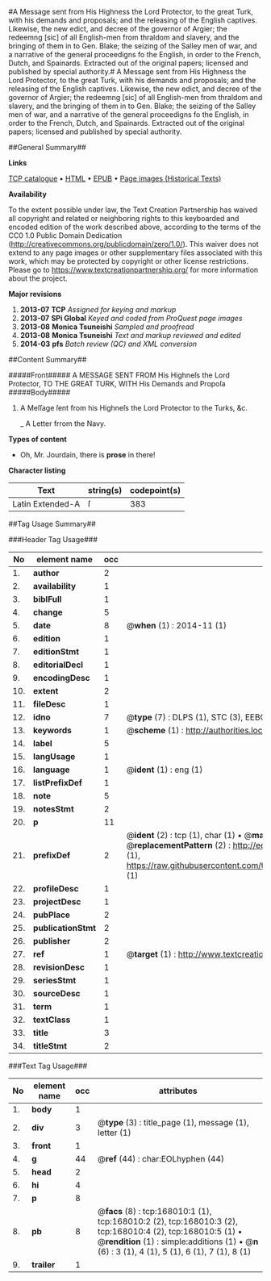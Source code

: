 #A Message sent from His Highness the Lord Protector, to the great Turk, with his demands and proposals; and the releasing of the English captives. Likewise, the new edict, and decree of the governor of Argier; the redeemng [sic] of all English-men from thraldom and slavery, and the bringing of them in to Gen. Blake; the seizing of the Salley men of war, and a narrative of the general proceedigns fo the English, in order to the French, Dutch, and Spainards. Extracted out of the original papers; licensed and published by special authority.#
A Message sent from His Highness the Lord Protector, to the great Turk, with his demands and proposals; and the releasing of the English captives. Likewise, the new edict, and decree of the governor of Argier; the redeemng [sic] of all English-men from thraldom and slavery, and the bringing of them in to Gen. Blake; the seizing of the Salley men of war, and a narrative of the general proceedigns fo the English, in order to the French, Dutch, and Spainards. Extracted out of the original papers; licensed and published by special authority.

##General Summary##

**Links**

[TCP catalogue](http://www.ota.ox.ac.uk/tcp/)  • 
[HTML](http://tei.it.ox.ac.uk/tcp/Texts-HTML/free/A80/A80951.html)  • 
[EPUB](http://tei.it.ox.ac.uk/tcp/Texts-EPUB/free/A80/A80951.epub) • 
[Page images (Historical Texts)](https://historicaltexts.jisc.ac.uk/eebo-99866403e)

**Availability**

To the extent possible under law, the Text Creation Partnership has waived all copyright and related or neighboring rights to this keyboarded and encoded edition of the work described above, according to the terms of the CC0 1.0 Public Domain Dedication (http://creativecommons.org/publicdomain/zero/1.0/). This waiver does not extend to any page images or other supplementary files associated with this work, which may be protected by copyright or other license restrictions. Please go to https://www.textcreationpartnership.org/ for more information about the project.

**Major revisions**

1. __2013-07__ __TCP__ *Assigned for keying and markup*
1. __2013-07__ __SPi Global__ *Keyed and coded from ProQuest page images*
1. __2013-08__ __Monica Tsuneishi__ *Sampled and proofread*
1. __2013-08__ __Monica Tsuneishi__ *Text and markup reviewed and edited*
1. __2014-03__ __pfs__ *Batch review (QC) and XML conversion*

##Content Summary##

#####Front#####
A MESSAGE SENT FROM His Highneſs the Lord Protector, TO THE GREAT TURK, WITH His Demands and Propoſa
#####Body#####

1. A Meſſage ſent from his Highneſs the Lord Protector to the Turks, &c.

    _ A Letter frrom the Navy.

**Types of content**

  * Oh, Mr. Jourdain, there is **prose** in there!

**Character listing**


|Text|string(s)|codepoint(s)|
|---|---|---|
|Latin Extended-A|ſ|383|

##Tag Usage Summary##

###Header Tag Usage###

|No|element name|occ|attributes|
|---|---|---|---|
|1.|__author__|2||
|2.|__availability__|1||
|3.|__biblFull__|1||
|4.|__change__|5||
|5.|__date__|8| @__when__ (1) : 2014-11 (1)|
|6.|__edition__|1||
|7.|__editionStmt__|1||
|8.|__editorialDecl__|1||
|9.|__encodingDesc__|1||
|10.|__extent__|2||
|11.|__fileDesc__|1||
|12.|__idno__|7| @__type__ (7) : DLPS (1), STC (3), EEBO-CITATION (1), PROQUEST (1), VID (1)|
|13.|__keywords__|1| @__scheme__ (1) : http://authorities.loc.gov/ (1)|
|14.|__label__|5||
|15.|__langUsage__|1||
|16.|__language__|1| @__ident__ (1) : eng (1)|
|17.|__listPrefixDef__|1||
|18.|__note__|5||
|19.|__notesStmt__|2||
|20.|__p__|11||
|21.|__prefixDef__|2| @__ident__ (2) : tcp (1), char (1)  •  @__matchPattern__ (2) : ([0-9\-]+):([0-9IVX]+) (1), (.+) (1)  •  @__replacementPattern__ (2) : http://eebo.chadwyck.com/downloadtiff?vid=$1&page=$2 (1), https://raw.githubusercontent.com/textcreationpartnership/Texts/master/tcpchars.xml#$1 (1)|
|22.|__profileDesc__|1||
|23.|__projectDesc__|1||
|24.|__pubPlace__|2||
|25.|__publicationStmt__|2||
|26.|__publisher__|2||
|27.|__ref__|1| @__target__ (1) : http://www.textcreationpartnership.org/docs/. (1)|
|28.|__revisionDesc__|1||
|29.|__seriesStmt__|1||
|30.|__sourceDesc__|1||
|31.|__term__|1||
|32.|__textClass__|1||
|33.|__title__|3||
|34.|__titleStmt__|2||


###Text Tag Usage###

|No|element name|occ|attributes|
|---|---|---|---|
|1.|__body__|1||
|2.|__div__|3| @__type__ (3) : title_page (1), message (1), letter (1)|
|3.|__front__|1||
|4.|__g__|44| @__ref__ (44) : char:EOLhyphen (44)|
|5.|__head__|2||
|6.|__hi__|4||
|7.|__p__|8||
|8.|__pb__|8| @__facs__ (8) : tcp:168010:1 (1), tcp:168010:2 (2), tcp:168010:3 (2), tcp:168010:4 (2), tcp:168010:5 (1)  •  @__rendition__ (1) : simple:additions (1)  •  @__n__ (6) : 3 (1), 4 (1), 5 (1), 6 (1), 7 (1), 8 (1)|
|9.|__trailer__|1||
